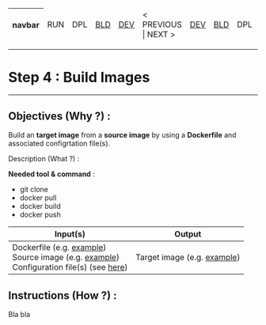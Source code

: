 <table>
    <thead>
        <tr>
            <th>navbar</th>
            <td>RUN</td>
            <td>DPL</td>
            <td><A href="https://github.com/babonet13/HostYourNode/tree/master/HowTo/2_InstallApplications">BLD</A></td>
            <td><A href="https://github.com/babonet13/HostYourNode/tree/master/HowTo/3_DefineDockerfiles">DEV</A></td>
            <td>< PREVIOUS | NEXT ></td>
            <td><A href="https://github.com/babonet13/HostYourNode/tree/master/HowTo/5_DeployContainers">DEV</A></td>
            <td><A href="https://github.com/babonet13/HostYourNode/tree/master/HowTo/5_DeployContainers">BLD</A></td>
            <td>DPL</td>
            <td>RUN</td>
            <th><A href="https://github.com/babonet13/HostYourNode/blob/master/Who/Profiles.md">profiles</A></th>
        </tr>
    </thead>
</table>

---
# Step 4 : Build Images
---

Objectives (Why ?) :
--
Build an __target image__ from a __source image__ by using a __Dockerfile__ and associated configrtation file(s). 

Description (What ?) :

__Needed tool & command__ : 
* git clone
* docker pull 
* docker build 
* docker push

<table>
    <thead>
        <tr>
            <th>Input(s)</th>
            <th>Output</th>
        </tr>
    </thead>
    <tbody>
        <tr>
        <td>Dockerfile (e.g. <A href="https://github.com/babonet13/HostYourNode/blob/master/Docker/bitcoind_pkg-ubuntu/Dockerfile">example</A>)</br>Source image (e.g. <A href="https://hub.docker.com/r/_/ubuntu/">example</A>)</br>Configuration file(s) (see <A href="https://github.com/babonet13/HostYourNode/blob/master/Docker/bitcoind_pkg-ubuntu/bitcoin.conf">here</A>)</td>
        <td>Target image (e.g. <A href="https://hub.docker.com/r/hostyournode/bitcoind_pkg-ubuntu_arm32v7/">example</A>)</td>
        </tr>
    </tbody>
</table>

Instructions (How ?) :
--
Bla bla

